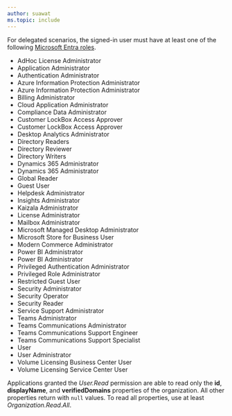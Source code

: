 ```yaml
---
author: suawat
ms.topic: include
---
```


For delegated scenarios, the signed-in user must have at least one of the following [Microsoft Entra roles](/entra/identity/role-based-access-control/permissions-reference?toc=%2Fgraph%2Ftoc.json).

- AdHoc License Administrator
- Application Administrator
- Authentication Administrator
- Azure Information Protection Administrator
- Azure Information Protection Administrator
- Billing Administrator
- Cloud Application Administrator
- Compliance Data Administrator
- Customer LockBox Access Approver
- Customer LockBox Access Approver
- Desktop Analytics Administrator
- Directory Readers
- Directory Reviewer
- Directory Writers
- Dynamics 365 Administrator
- Dynamics 365 Administrator
- Global Reader
- Guest User
- Helpdesk Administrator
- Insights Administrator
- Kaizala Administrator
- License Administrator
- Mailbox Administrator
- Microsoft Managed Desktop Administrator
- Microsoft Store for Business User
- Modern Commerce Administrator
- Power BI Administrator
- Power BI Administrator
- Privileged Authentication Administrator
- Privileged Role Administrator
- Restricted Guest User
- Security Administrator
- Security Operator
- Security Reader
- Service Support Administrator
- Teams Administrator
- Teams Communications Administrator
- Teams Communications Support Engineer
- Teams Communications Support Specialist
- User
- User Administrator
- Volume Licensing Business Center User
- Volume Licensing Service Center User

Applications granted the *User.Read* permission are able to read only the **id**, **displayName**, and **verifiedDomains** properties of the organization. All other properties return with `null` values. To read all properties, use at least *Organization.Read.All*.
